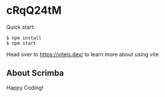 # cRqQ24tM

Quick start:

```
$ npm install
$ npm start
````

Head over to https://vitejs.dev/ to learn more about using vite
## About Scrimba



Happy Coding!
